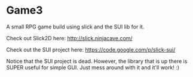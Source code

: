 Game3
=====

A small RPG game build using slick and the SUI lib for it.

Check out Slick2D here: http://slick.ninjacave.com/

Check out the SUI project here: https://code.google.com/p/slick-sui/

Notice that the SUI project is dead. However, the library that is up there is SUPER useful for simple GUI.
Just mess around with it and it'll work! :)
